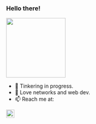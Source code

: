 ### Hello there!
<img height="160rem" src="https://github-readme-stats.vercel.app/api?username=20kaushik02&show_icons=true&hide_border=true&theme=tokyonight&count_private=true&include_all_commits=true" />

- 🔭 Tinkering in progress.
- 🌱 Love networks and web dev.
- 📫 Reach me at:
<a href="https://linkedin.com/in/kaushik-ravishankar/">
  <img alt="LinkedIN" width="22px" src="https://raw.githubusercontent.com/peterthehan/peterthehan/master/assets/linkedin.svg" />
</a>
